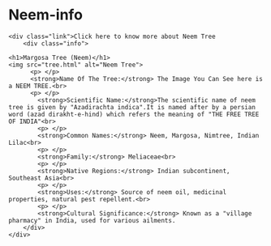 # Neem-info
<!DOCTYPE html>
<html lang="en">
<head>
    <meta charset="UTF-8">
    <meta name="viewport" content="width=device-width, initial-scale=1.0">
    <title>Neem Information</title>
    <style>
        .info {
            display: none;
            position:absolute;
            background-color: #f9f9f9;
            border: 1px solid #ccc;
            padding: 100px;
            z-index: 1;
            width: 300px;
        }
        .link {
            position: relative;
            cursor:alias;
            color: rgb(0, 0, 6);
            text-decoration: underline;
        }
        .link:hover .info {
            display:contents;
        }
    </style>
</head>
<body>

    <div class="link">Click here to know more about Neem Tree
        <div class="info">
          
    <h1>Margosa Tree (Neem)</h1>
    <img src="tree.html" alt="Neem Tree">
          <p> </p>
          <strong>Name Of The Tree:</strong> The Image You Can See here is a NEEM TREE.<br>
          <p> </p>
            <strong>Scientific Name:</strong>The scientific name of neem tree is given by "Azadirachta indica".It is named after by a persian word (azad dirakht-e-hind) which refers the meaning of "THE FREE TREE OF INDIA"<br>
            <p> </p>
            <strong>Common Names:</strong> Neem, Margosa, Nimtree, Indian Lilac<br>
            <p> </p>
            <strong>Family:</strong> Meliaceae<br>
            <p> </p>
            <strong>Native Regions:</strong> Indian subcontinent, Southeast Asia<br>
            <p> </p>
            <strong>Uses:</strong> Source of neem oil, medicinal properties, natural pest repellent.<br>
            <p> </p>
            <strong>Cultural Significance:</strong> Known as a "village pharmacy" in India, used for various ailments.
        </div>
    </div>

</body>
</html>
